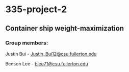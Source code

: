 # 335-project-2

## Container ship weight-maximization

### Group members:

Justin Bui - Justin_Bui12@csu.fullerton.edu

Benson Lee - blee71@csu.fullerton.edu
